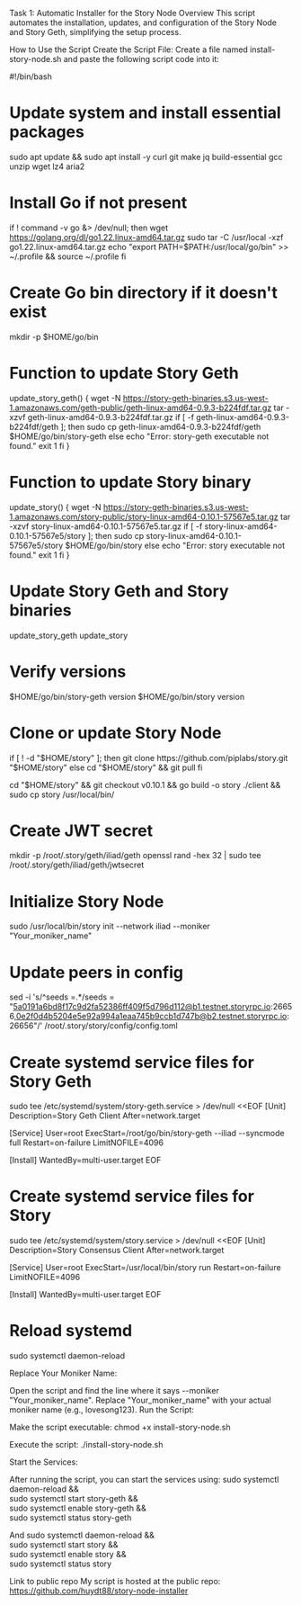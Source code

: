 Task 1: Automatic Installer for the Story Node
Overview
This script automates the installation, updates, and configuration of the Story Node and Story Geth, simplifying the setup process.

How to Use the Script
Create the Script File:
Create a file named install-story-node.sh and paste the following script code into it:

#!/bin/bash

# Update system and install essential packages
sudo apt update && sudo apt install -y curl git make jq build-essential gcc unzip wget lz4 aria2

# Install Go if not present
if ! command -v go &> /dev/null; then
    wget https://golang.org/dl/go1.22.linux-amd64.tar.gz
    sudo tar -C /usr/local -xzf go1.22.linux-amd64.tar.gz
    echo "export PATH=\$PATH:/usr/local/go/bin" >> ~/.profile && source ~/.profile
fi

# Create Go bin directory if it doesn't exist
mkdir -p $HOME/go/bin

# Function to update Story Geth
update_story_geth() {
    wget -N https://story-geth-binaries.s3.us-west-1.amazonaws.com/geth-public/geth-linux-amd64-0.9.3-b224fdf.tar.gz
    tar -xzvf geth-linux-amd64-0.9.3-b224fdf.tar.gz
    if [ -f geth-linux-amd64-0.9.3-b224fdf/geth ]; then
        sudo cp geth-linux-amd64-0.9.3-b224fdf/geth $HOME/go/bin/story-geth
    else
        echo "Error: story-geth executable not found."
        exit 1
    fi
}

# Function to update Story binary
update_story() {
    wget -N https://story-geth-binaries.s3.us-west-1.amazonaws.com/story-public/story-linux-amd64-0.10.1-57567e5.tar.gz
    tar -xzvf story-linux-amd64-0.10.1-57567e5.tar.gz
    if [ -f story-linux-amd64-0.10.1-57567e5/story ]; then
        sudo cp story-linux-amd64-0.10.1-57567e5/story $HOME/go/bin/story
    else
        echo "Error: story executable not found."
        exit 1
    fi
}

# Update Story Geth and Story binaries
update_story_geth
update_story

# Verify versions
$HOME/go/bin/story-geth version
$HOME/go/bin/story version

# Clone or update Story Node
if [ ! -d "$HOME/story" ]; then
    git clone https://github.com/piplabs/story.git "$HOME/story"
else
    cd "$HOME/story" && git pull
fi

cd "$HOME/story" && git checkout v0.10.1 && go build -o story ./client && sudo cp story /usr/local/bin/

# Create JWT secret
mkdir -p /root/.story/geth/iliad/geth
openssl rand -hex 32 | sudo tee /root/.story/geth/iliad/geth/jwtsecret

# Initialize Story Node
sudo /usr/local/bin/story init --network iliad --moniker "Your_moniker_name"

# Update peers in config
sed -i 's/^seeds =.*/seeds = "5a0191a6bd8f17c9d2fa52386ff409f5d796d112@b1.testnet.storyrpc.io:26656,0e2f0d4b5204e5e92a994a1eaa745b9ccb1d747b@b2.testnet.storyrpc.io:26656"/' /root/.story/story/config/config.toml

# Create systemd service files for Story Geth
sudo tee /etc/systemd/system/story-geth.service > /dev/null <<EOF
[Unit]
Description=Story Geth Client
After=network.target

[Service]
User=root
ExecStart=/root/go/bin/story-geth --iliad --syncmode full
Restart=on-failure
LimitNOFILE=4096

[Install]
WantedBy=multi-user.target
EOF

# Create systemd service files for Story
sudo tee /etc/systemd/system/story.service > /dev/null <<EOF
[Unit]
Description=Story Consensus Client
After=network.target

[Service]
User=root
ExecStart=/usr/local/bin/story run
Restart=on-failure
LimitNOFILE=4096

[Install]
WantedBy=multi-user.target
EOF

# Reload systemd
sudo systemctl daemon-reload

Replace Your Moniker Name:

Open the script and find the line where it says --moniker "Your_moniker_name". Replace "Your_moniker_name" with your actual moniker name (e.g., lovesong123).
Run the Script:

Make the script executable:
 chmod +x install-story-node.sh

Execute the script:
 ./install-story-node.sh

Start the Services:

After running the script, you can start the services using:
  sudo systemctl daemon-reload && \
  sudo systemctl start story-geth && \
  sudo systemctl enable story-geth && \
  sudo systemctl status story-geth

And
  sudo systemctl daemon-reload && \
  sudo systemctl start story && \
  sudo systemctl enable story && \
  sudo systemctl status story
  
  Link to public repo
My script is hosted at the public repo: https://github.com/huydt88/story-node-installer
